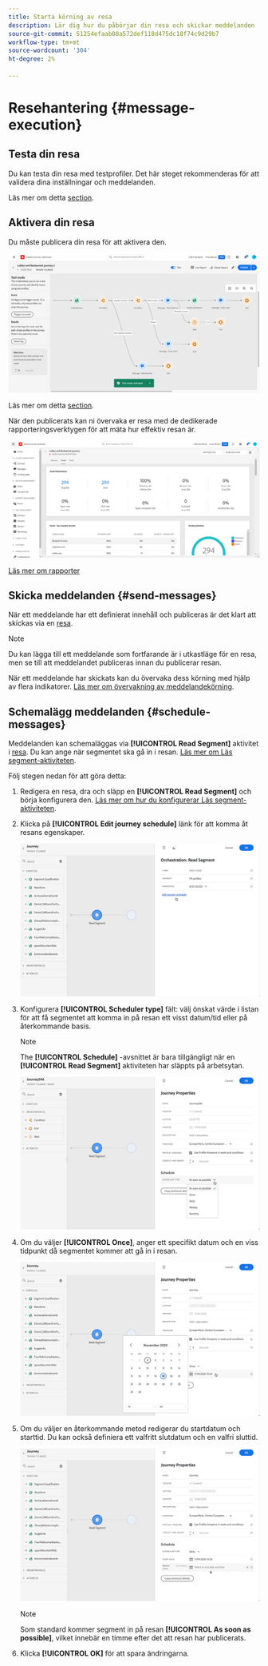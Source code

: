 ```yaml
---
title: Starta körning av resa
description: Lär dig hur du påbörjar din resa och skickar meddelanden
source-git-commit: 51254efaab08a572def118d475dc18f74c9d29b7
workflow-type: tm+mt
source-wordcount: '304'
ht-degree: 2%

---
```



# Resehantering {#message-execution}

## Testa din resa

Du kan testa din resa med testprofiler. Det här steget rekommenderas för att validera dina inställningar och meddelanden.

Läs mer om detta [section](testing-the-journey.md).

## Aktivera din resa

Du måste publicera din resa för att aktivera den.

![](../assets/jo-journeyuc2_32bis.png)

Läs mer om detta [section](publishing-the-journey.md).


När den publicerats kan ni övervaka er resa med de dedikerade rapporteringsverktygen för att mäta hur effektiv resan är.

![](../assets/jo-dynamic_report_journey_12.png)

[Läs mer om rapporter](../reports/live-report.md)

## Skicka meddelanden {#send-messages}

När ett meddelande har ett definierat innehåll och publiceras är det klart att skickas via en [resa](journey.md).

>[!NOTE]
>
>Du kan lägga till ett meddelande som fortfarande är i utkastläge för en resa, men se till att meddelandet publiceras innan du publicerar resan.

När ett meddelande har skickats kan du övervaka dess körning med hjälp av flera indikatorer. [Läs mer om övervakning av meddelandekörning](../message-monitoring.md).

## Schemalägg meddelanden {#schedule-messages}

Meddelanden kan schemaläggas via **[!UICONTROL Read Segment]** aktivitet i [resa](journey.md). Du kan ange när segmentet ska gå in i resan. [Läs mer om Läs segment-aktiviteten](read-segment.md).

Följ stegen nedan för att göra detta:

1. Redigera en resa, dra och släpp en **[!UICONTROL Read Segment]** och börja konfigurera den. [Läs mer om hur du konfigurerar Läs segment-aktiviteten](read-segment.md#configuring-segment-trigger-activity).

1. Klicka på **[!UICONTROL Edit journey schedule]** länk för att komma åt resans egenskaper.

   ![](../assets/message-read-segment-schedule.png)

1. Konfigurera **[!UICONTROL Scheduler type]** fält: välj önskat värde i listan för att få segmentet att komma in på resan ett visst datum/tid eller på återkommande basis.

   >[!NOTE]
   >
   >The **[!UICONTROL Schedule]** -avsnittet är bara tillgängligt när en **[!UICONTROL Read Segment]** aktiviteten har släppts på arbetsytan.

   ![](../assets/message-read-segment-scheduler.png)

1. Om du väljer **[!UICONTROL Once]**, anger ett specifikt datum och en viss tidpunkt då segmentet kommer att gå in i resan.

   ![](../assets/message-read-segment-scheduler-once.png)

1. Om du väljer en återkommande metod redigerar du startdatum och starttid. Du kan också definiera ett valfritt slutdatum och en valfri sluttid.

   ![](../assets/message-read-segment-scheduler-daily.png)

   >[!NOTE]
   >
   >Som standard kommer segment in på resan **[!UICONTROL As soon as possible]**, vilket innebär en timme efter det att resan har publicerats.

1. Klicka **[!UICONTROL OK]** för att spara ändringarna.

<!--Unitary messages that are triggered by an event within a journey cannot be scheduled.-->
